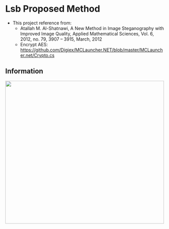 # Lsb Proposed Method
- This project reference from: 
  - Atallah M. Al-Shatnawi, A New Method in Image Steganography with Improved Image Quality, Applied Mathematical Sciences, Vol. 6, 2012,   no. 79, 3907 – 3915, March, 2012
  - Encrypt AES: https://github.com/Digiex/MCLauncher.NET/blob/master/MCLauncher.net/Crypto.cs

## Information 
<img src="https://i.imgur.com/PotJUug.png" width="500px" height="450px">
